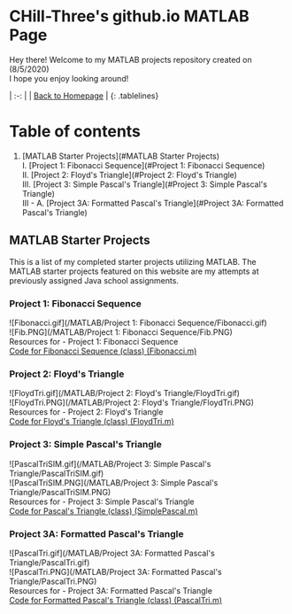 <!-- Quick Notes -->
<!-- 1). To break lines: do two spaces after the line or do <br/> -->

<!-- Title -->
# CHill-Three's github.io MATLAB Page
Hey there! Welcome to my MATLAB projects repository created on (8/5/2020)<br/>
I hope you enjoy looking around!<br/>
<!-- Table of Contents (TITLES) -->

<!-- Home Button (Home) -->
<style>
.tablelines table, .tablelines td, .tablelines th {
        border: 2px solid black;
        }
</style>
| :-: |
| [Back to Homepage](https://chill-three.github.io/) |
{: .tablelines}

# Table of contents
1. [MATLAB Starter Projects](#MATLAB Starter Projects)<br/>
  I. [Project 1: Fibonacci Sequence](#Project 1: Fibonacci Sequence)<br/>
  II. [Project 2: Floyd's Triangle](#Project 2: Floyd's Triangle)<br/>
  III. [Project 3: Simple Pascal's Triangle](#Project 3: Simple Pascal's Triangle)<br/>
  III - A. [Project 3A: Formatted Pascal's Triangle](#Project 3A: Formatted Pascal's Triangle)<br/>
<!-- Table of Contents (BODY) -->

<!-- MATLAB -->
## MATLAB Starter Projects <a name="MATLAB Starter Projects"></a>
This is a list of my completed starter projects utilizing MATLAB. The MATLAB starter projects featured on this website are my attempts at previously assigned Java school assignments.

<!-- Project 1: Fibonacci Sequence (SUB-PARA) -->
### Project 1: Fibonacci Sequence <a name="Project 1: Fibonacci Sequence"></a>
![Fibonacci.gif](/MATLAB/Project 1: Fibonacci Sequence/Fibonacci.gif)<br/>
![Fib.PNG](/MATLAB/Project 1: Fibonacci Sequence/Fib.PNG)<br/>
Resources for - Project 1: Fibonacci Sequence<br/>
[Code for Fibonacci Sequence (class) (Fibonacci.m)](https://github.com/CHill-Three/matlab.github.io/blob/master/MATLAB/Project%201:%20Fibonacci%20Sequence/Fibonacci.m)<br/>


<!-- Project 2: Floyd's Triangle (SUB-PARA) -->
### Project 2: Floyd's Triangle <a name="Project 2: Floyd's Triangle"></a>
![FloydTri.gif](/MATLAB/Project 2: Floyd's Triangle/FloydTri.gif)<br/>
![FloydTri.PNG](/MATLAB/Project 2: Floyd's Triangle/FloydTri.PNG)<br/>
Resources for - Project 2: Floyd's Triangle<br/>
[Code for Floyd's Triangle (class) (FloydTri.m)](https://github.com/CHill-Three/matlab.github.io/blob/master/MATLAB/Project%202:%20Floyd's%20Triangle/FloydTri.m)<br/>

<!-- Project 3: Simple Pascal's Triangle (SUB-PARA) -->
### Project 3: Simple Pascal's Triangle <a name="Project 3: Simple Pascal's Triangle"></a>
![PascalTriSIM.gif](/MATLAB/Project 3: Simple Pascal's Triangle/PascalTriSIM.gif)<br/>
![PascalTriSIM.PNG](/MATLAB/Project 3: Simple Pascal's Triangle/PascalTriSIM.PNG)<br/>
Resources for - Project 3: Simple Pascal's Triangle<br/>
[Code for Pascal's Triangle (class) (SimplePascal.m)](https://github.com/CHill-Three/matlab.github.io/blob/master/MATLAB/Project%203:%20Simple%20Pascal's%20Triangle/SimplePascal.m)<br/>

<!-- Project 3A: Formatted Pascal's Triangle (SUB-PARA) -->
### Project 3A: Formatted Pascal's Triangle <a name="Project 3A: Formatted Pascal's Triangle"></a>
![PascalTri.gif](/MATLAB/Project 3A: Formatted Pascal's Triangle/PascalTri.gif)<br/>
![PascalTri.PNG](/MATLAB/Project 3A: Formatted Pascal's Triangle/PascalTri.PNG)<br/>
Resources for - Project 3A: Formatted Pascal's Triangle<br/>
[Code for Formatted Pascal's Triangle (class) (PascalTri.m)](https://github.com/CHill-Three/matlab.github.io/blob/master/MATLAB/Project%203A:%20Formatted%20Pascal's%20Triangle/PascalTri.m)<br/>
